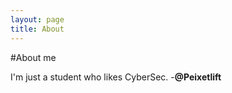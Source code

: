 ```yaml
---
layout: page
title: About
---
```

#About me

I'm just a student who likes CyberSec.
-**@Peixetlift**
